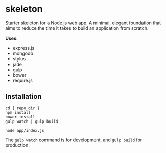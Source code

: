 # skeleton

Starter skeleton for a Node.js web app. A minimal, elegant foundation that aims to reduce the time it takes to build an application from scratch.

**Uses**:
* express.js
* mongodb
* stylus
* jade
* gulp
* bower
* require.js

## Installation

```
cd { repo_dir }
npm install
bower install
gulp watch | gulp build

node app/index.js
```
The `gulp watch` command is for development, and `gulp build` for production.
